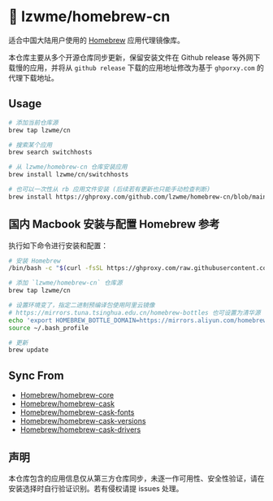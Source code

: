 # 🍡 lzwme/homebrew-cn

适合中国大陆用户使用的 [Homebrew](https://brew.sh) 应用代理镜像库。

本仓库主要从多个开源仓库同步更新，保留安装文件在 Github release 等外网下载慢的应用，并将从 `github release` 下载的应用地址修改为基于 `ghporxy.com` 的代理下载地址。

## Usage

```bash
# 添加当前仓库源
brew tap lzwme/cn

# 搜索某个应用
brew search switchhosts

# 从 lzwme/homebrew-cn 仓库安装应用
brew install lzwme/cn/switchhosts

# 也可以一次性从 rb 应用文件安装 (后续若有更新也只能手动检查判断)
brew install https://ghproxy.com/github.com/lzwme/homebrew-cn/blob/main/Formula/<formula>.rb
```

## 国内 Macbook 安装与配置 Homebrew 参考

执行如下命令进行安装和配置：

```bash
# 安装 Homebrew
/bin/bash -c "$(curl -fsSL https://ghproxy.com/raw.githubusercontent.com/lzwme/homebrew-cn/HEAD/install.sh)"

# 添加 `lzwme/homebrew-cn` 仓库源
brew tap lzwme/cn

# 设置环境变了，指定二进制预编译包使用阿里云镜像
# https://mirrors.tuna.tsinghua.edu.cn/homebrew-bottles 也可设置为清华源
echo 'export HOMEBREW_BOTTLE_DOMAIN=https://mirrors.aliyun.com/homebrew/homebrew-bottles' >> ~/.bash_profile
source ~/.bash_profile

# 更新
brew update
```

## Sync From

- [Homebrew/homebrew-core](https://github.com/Homebrew/homebrew-core)
- [Homebrew/homebrew-cask](https://github.com/Homebrew/homebrew-cask)
- [Homebrew/homebrew-cask-fonts](https://github.com/Homebrew/homebrew-cask-fonts)
- [Homebrew/homebrew-cask-versions](https://github.com/Homebrew/homebrew-cask-versions)
- [Homebrew/homebrew-cask-drivers](https://github.com/Homebrew/homebrew-cask-drivers)

## 声明

本仓库包含的应用信息仅从第三方仓库同步，未逐一作可用性、安全性验证，请在安装选择时自行验证识别。若有侵权请提 issues 处理。
